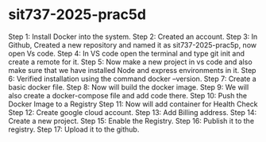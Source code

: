 # sit737-2025-prac5d
Step 1: Install Docker into the system.
Step 2: Created an account.
Step 3: In Github, Created a new repository and named it as sit737-2025-prac5p, now
open Vs code.
Step 4: In VS code open the terminal and type git init and create a remote for it.
Step 5: Now make a new project in vs code and also make sure that we have installed
Node and express environments in it.
Step 6: Verified installation using the command docker –version.
Step 7: Create a basic docker file.
Step 8: Now will build the docker image.
Step 9: We will also create a docker-compose file and add code there.
Step 10: Push the Docker Image to a Registry
Step 11: Now will add container for Health Check
Step 12: Create google cloud account.
Step 13: Add Billing address.
Step 14: Create a new project.
Step 15: Enable the Registry.
Step 16: Publish it to the registry.
Step 17: Upload it to the github.
